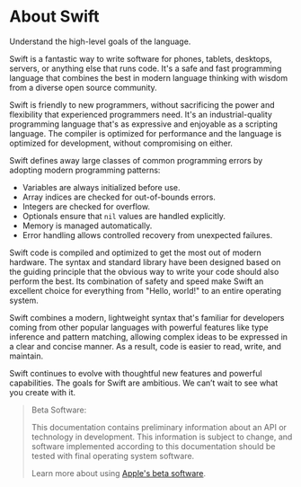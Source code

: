 # About Swift

Understand the high-level goals of the language.

Swift is a fantastic way to write software
for phones, tablets, desktops, servers,
or anything else that runs code.
It's a safe and fast programming language
that combines the best in modern language thinking
with wisdom from a diverse open source community.

Swift is friendly to new programmers,
without sacrificing the power and flexibility
that experienced programmers need.
It's an industrial-quality programming language
that's as expressive and enjoyable as a scripting language.
The compiler is optimized for performance
and the language is optimized for development,
without compromising on either.

Swift defines away large classes of common programming errors
by adopting modern programming patterns:

- Variables are always initialized before use.
- Array indices are checked for out-of-bounds errors.
- Integers are checked for overflow.
- Optionals ensure that `nil` values are handled explicitly.
- Memory is managed automatically.
- Error handling allows controlled recovery from unexpected failures.

Swift code is compiled and optimized to get the most out of modern hardware.
The syntax and standard library have been designed
based on the guiding principle that
the obvious way to write your code should also perform the best.
Its combination of safety and speed make Swift an excellent choice for
everything from "Hello, world!" to an entire operating system.

Swift combines a modern, lightweight syntax
that's familiar for developers coming from other popular languages
with powerful features like type inference and pattern matching,
allowing complex ideas to be expressed in a clear and concise manner.
As a result, code is easier to read, write, and maintain.

Swift continues to evolve with thoughtful new features and powerful capabilities.
The goals for Swift are ambitious.
We can’t wait to see what you create with it.

> Beta Software:
>
> This documentation contains preliminary information about an API or technology in development. This information is subject to change, and software implemented according to this documentation should be tested with final operating system software.
>
> Learn more about using [Apple's beta software](https://developer.apple.com/support/beta-software/).

<!--
This source file is part of the Swift.org open source project

Copyright (c) 2014 - 2022 Apple Inc. and the Swift project authors
Licensed under Apache License v2.0 with Runtime Library Exception

See https://swift.org/LICENSE.txt for license information
See https://swift.org/CONTRIBUTORS.txt for the list of Swift project authors
-->
